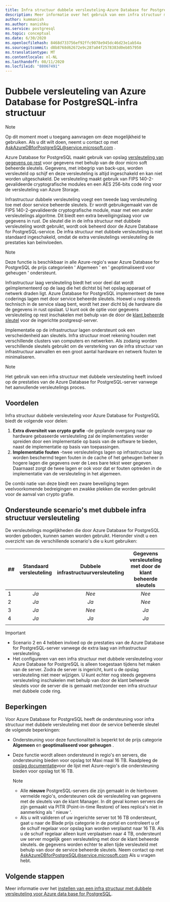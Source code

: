 ```yaml
---
title: Infra structuur dubbele versleuteling-Azure Database for PostgreSQL
description: Meer informatie over het gebruik van een infra structuur met dubbele versleuteling om een tweede laag versleuteling toe te voegen met een door service beheerde sleutels.
author: kummanish
ms.author: manishku
ms.service: postgresql
ms.topic: conceptual
ms.date: 6/30/2020
ms.openlocfilehash: 8468d733756ef92ffc9078e945dc46d23e1ab54a
ms.sourcegitcommit: d8b8768d62672e9c287a04f2578383d0eb857950
ms.translationtype: MT
ms.contentlocale: nl-NL
ms.lasthandoff: 08/11/2020
ms.locfileid: "88067491"
---
```

# <a name="azure-database-for-postgresql-infrastructure-double-encryption"></a>Dubbele versleuteling van Azure Database for PostgreSQL-infra structuur

> [!NOTE]
> Op dit moment moet u toegang aanvragen om deze mogelijkheid te gebruiken. Als u dit wilt doen, neemt u contact op met AskAzureDBforPostgreSQL@service.microsoft.com .

Azure Database for PostgreSQL maakt gebruik van opslag [versleuteling van gegevens op rest](concepts-security.md#at-rest) voor gegevens met behulp van de door micro soft beheerde sleutels. Gegevens, met inbegrip van back-ups, worden versleuteld op schijf en deze versleuteling is altijd ingeschakeld en kan niet worden uitgeschakeld. De versleuteling maakt gebruik van FIPS 140-2-gevalideerde cryptografische modules en een AES 256-bits code ring voor de versleuteling van Azure Storage.

Infrastructuur dubbele versleuteling voegt een tweede laag versleuteling toe met door service beheerde sleutels. Er wordt gebruikgemaakt van de FIPS 140-2-gevalideerde cryptografische module, maar met een ander versleutelings algoritme. Dit biedt een extra beveiligingslaag voor uw gegevens in rust. De sleutel die in de infra structuur met dubbele versleuteling wordt gebruikt, wordt ook beheerd door de Azure Database for PostgreSQL-service. De infra structuur met dubbele versleuteling is niet standaard ingeschakeld, omdat de extra versleutelings versleuteling de prestaties kan beïnvloeden.

> [!NOTE]
> Deze functie is beschikbaar in alle Azure-regio's waar Azure Database for PostgreSQL de prijs categorieën ' Algemeen ' en ' geoptimaliseerd voor geheugen ' ondersteunt.

Infrastructuur laag versleuteling biedt het voor deel dat wordt geïmplementeerd op de laag die het dichtst bij het opslag apparaat of netwerk draden ligt. Azure Database for PostgreSQL implementeert de twee coderings lagen met door service beheerde sleutels. Hoewel u nog steeds technisch in de service slaag bent, wordt het zeer dicht bij de hardware die de gegevens in rust opslaat. U kunt ook de optie voor gegevens versleuteling op rest inschakelen met behulp van de door de [klant beheerde sleutel](concepts-data-encryption-postgresql.md) voor de ingerichte postgresql-server.  

Implementatie op de infrastructuur lagen ondersteunt ook een verscheidenheid aan sleutels. Infra structuur moet rekening houden met verschillende clusters van computers en netwerken. Als zodanig worden verschillende sleutels gebruikt om de versterking van de infra structuur van infrastructuur aanvallen en een groot aantal hardware en netwerk fouten te minimaliseren. 

> [!NOTE]
> Het gebruik van een infra structuur met dubbele versleuteling heeft invloed op de prestaties van de Azure Database for PostgreSQL-server vanwege het aanvullende versleutelings proces.

## <a name="benefits"></a>Voordelen

Infra structuur dubbele versleuteling voor Azure Database for PostgreSQL biedt de volgende voor delen:

1. **Extra diversiteit van crypto grafie** -de geplande overgang naar op hardware gebaseerde versleuteling zal de implementaties verder spreiden door een implementatie op basis van de software te bieden, naast de implementatie op basis van toepassingen.
2. **Implementatie fouten** -twee versleutelings lagen op infrastructuur laag worden beschermd tegen fouten in de cache of het geheugen beheer in hogere lagen die gegevens over de Lees bare tekst weer gegeven. Daarnaast zorgt de twee lagen er ook voor dat er fouten optreden in de implementatie van de versleuteling in het algemeen.

De combi natie van deze biedt een zware beveiliging tegen veelvoorkomende bedreigingen en zwakke plekken die worden gebruikt voor de aanval van crypto grafie.

## <a name="supported-scenarios-with-infrastructure-double-encryption"></a>Ondersteunde scenario's met dubbele infra structuur versleuteling

De versleutelings mogelijkheden die door Azure Database for PostgreSQL worden geboden, kunnen samen worden gebruikt. Hieronder vindt u een overzicht van de verschillende scenario's die u kunt gebruiken:

|  ##   | Standaard versleuteling | Dubbele infrastructuurversleuteling | Gegevens versleuteling met door de klant beheerde sleutels  |
|:------|:------------------:|:--------------------------------:|:--------------------------------------------:|
| 1     | *Ja*              | *Nee*                             | *Nee*                                         |
| 2     | *Ja*              | *Ja*                            | *Nee*                                         |
| 3     | *Ja*              | *Nee*                             | *Ja*                                        |
| 4     | *Ja*              | *Ja*                            | *Ja*                                        |
|       |                    |                                  |                                              |

> [!Important]
> - Scenario 2 en 4 hebben invloed op de prestaties van de Azure Database for PostgreSQL-server vanwege de extra laag van infrastructuur versleuteling.
> - Het configureren van een infra structuur met dubbele versleuteling voor Azure Database for PostgreSQL is alleen toegestaan tijdens het maken van de server. Zodra de server is ingericht, kunt u de opslag versleuteling niet meer wijzigen. U kunt echter nog steeds gegevens versleuteling inschakelen met behulp van door de klant beheerde sleutels voor de server die is gemaakt met/zonder een infra structuur met dubbele code ring.

## <a name="limitations"></a>Beperkingen

Voor Azure Database for PostgreSQL heeft de ondersteuning voor infra structuur met dubbele versleuteling met door de service beheerde sleutel de volgende beperkingen:

* Ondersteuning voor deze functionaliteit is beperkt tot de prijs categorie **Algemeen** en **geoptimaliseerd voor geheugen** .
* Deze functie wordt alleen ondersteund in regio's en servers, die ondersteuning bieden voor opslag tot Maxi maal 16 TB. Raadpleeg de [opslag documentatie](concepts-pricing-tiers.md#storage)voor de lijst met Azure-regio's die ondersteuning bieden voor opslag tot 16 TB.

    > [!NOTE]
    > - Alle **nieuwe** PostgreSQL-servers die zijn gemaakt in de hierboven vermelde regio's, ondersteunen ook de versleuteling van gegevens met de sleutels van de klant Manager. In dit geval komen servers die zijn gemaakt via PITR (Point-in-time Restore) of lees replica's niet in aanmerking als ' nieuw '.
    > - Als u wilt valideren of uw ingerichte server tot 16 TB ondersteunt, gaat u naar de Blade prijs categorie in de portal en controleert u of de schuif regelaar voor opslag kan worden verplaatst naar 16 TB. Als u de schuif regelaar alleen kunt verplaatsen naar 4 TB, ondersteunt uw server mogelijk geen versleuteling met door de klant beheerde sleutels. de gegevens worden echter te allen tijde versleuteld met behulp van door de service beheerde sleutels. Neem contact op met AskAzureDBforPostgreSQL@service.microsoft.com Als u vragen hebt.

## <a name="next-steps"></a>Volgende stappen

Meer informatie over het [instellen van een infra structuur met dubbele versleuteling voor Azure data base for PostgreSQL](howto-double-encryption.md).